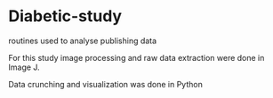 # Diabetic-study
routines used to analyse publishing data

For this study image processing and raw data extraction were done in Image J.

Data crunching and visualization was done in Python
